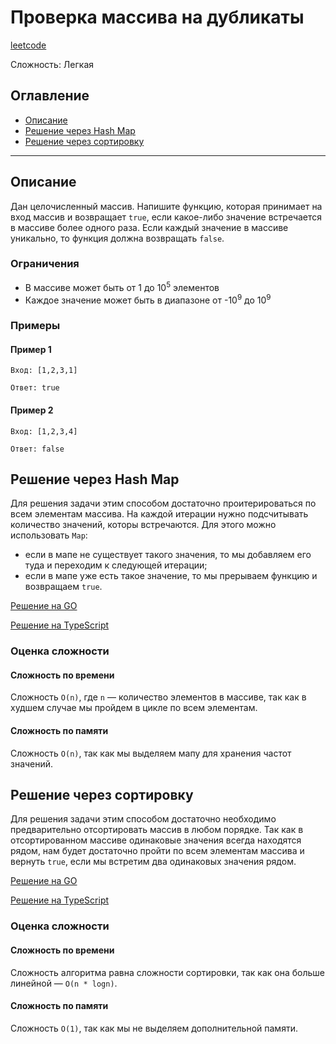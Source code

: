 # Проверка массива на дубликаты

[leetcode](https://leetcode.com/problems/contains-duplicate/description/)

Сложность: Легкая

## Оглавление

- [Описание](#description)
- [Решение через Hash Map](#solution_map)
- [Решение через сортировку](#solution_sort)

---

## <a name="description"></a>Описание

Дан целочисленный массив.
Напишите функцию, которая принимает на вход массив и возвращает `true`, если какое-либо значение встречается в массиве более одного раза.
Если каждый значение в массиве уникально, то функция должна возвращать `false`.

### Ограничения

- В массиве может быть от 1 до 10<sup>5</sup> элементов
- Каждое значение может быть в диапазоне от -10<sup>9</sup> до 10<sup>9</sup>

### Примеры

#### Пример 1

```
Вход: [1,2,3,1]
```

```
Ответ: true
```

#### Пример 2

```
Вход: [1,2,3,4]
```

```
Ответ: false
```

## <a name="solution_map"></a>Решение через Hash Map

Для решения задачи этим способом достаточно проитерироваться по всем элементам массива.
На каждой итерации нужно подсчитывать количество значений, которы встречаются.
Для этого можно использовать `Map`:
- если в мапе не существует такого значения, то мы добавляем его туда и переходим к следующей итерации;
- если в мапе уже есть такое значение, то мы прерываем функцию и возвращаем `true`.

[Решение на GO](go/solution_map.go)

[Решение на TypeScript](ts/solution_map.ts)

### Оценка сложности

#### Сложность по времени

Сложность `O(n)`, где `n` — количество элементов в массиве, так как в худшем случае мы пройдем в цикле по всем элементам.

#### Сложность по памяти

Сложность `O(n)`, так как мы выделяем мапу для хранения частот значений.

## <a name="solution_sort"></a>Решение через сортировку

Для решения задачи этим способом достаточно необходимо предварительно отсортировать массив в любом порядке.
Так как в отсортированном массиве одинаковые значения всегда находятся рядом, нам будет достаточно пройти по всем элементам массива и вернуть `true`, если мы встретим два одинаковых значения рядом.

[Решение на GO](go/solution_sort.go)

[Решение на TypeScript](ts/solution_sort.ts)

### Оценка сложности

#### Сложность по времени

Сложность алгоритма равна сложности сортировки, так как она больше линейной — `O(n * logn)`.

#### Сложность по памяти

Сложность `O(1)`, так как мы не выделяем дополнительной памяти.